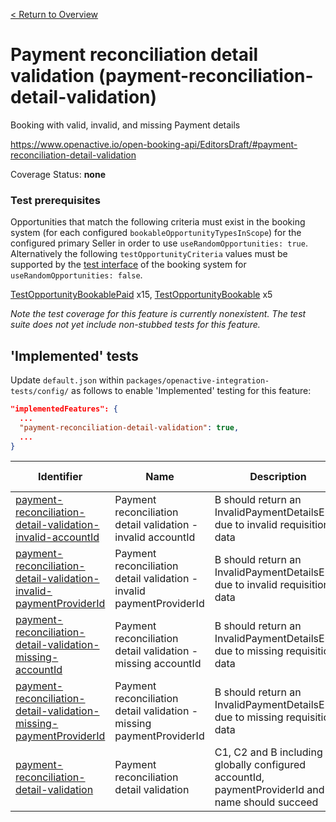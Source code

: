 [< Return to Overview](../../README.md)
# Payment reconciliation detail validation (payment-reconciliation-detail-validation)

Booking with valid, invalid, and missing Payment details


https://www.openactive.io/open-booking-api/EditorsDraft/#payment-reconciliation-detail-validation

Coverage Status: **none**
### Test prerequisites
Opportunities that match the following criteria must exist in the booking system (for each configured `bookableOpportunityTypesInScope`) for the configured primary Seller in order to use `useRandomOpportunities: true`. Alternatively the following `testOpportunityCriteria` values must be supported by the [test interface](https://openactive.io/test-interface/) of the booking system for `useRandomOpportunities: false`.

[TestOpportunityBookablePaid](https://openactive.io/test-interface#TestOpportunityBookablePaid) x15, [TestOpportunityBookable](https://openactive.io/test-interface#TestOpportunityBookable) x5

*Note the test coverage for this feature is currently nonexistent. The test suite does not yet include non-stubbed tests for this feature.*


## 'Implemented' tests

Update `default.json` within `packages/openactive-integration-tests/config/` as follows to enable 'Implemented' testing for this feature:

```json
"implementedFeatures": {
  ...
  "payment-reconciliation-detail-validation": true,
  ...
}
```

| Identifier | Name | Description | Prerequisites per Opportunity Type |
|------------|------|-------------|---------------|
| [payment-reconciliation-detail-validation-invalid-accountId](./implemented/payment-reconciliation-detail-validation-invalid-accountId-test.js) | Payment reconciliation detail validation - invalid accountId | B should return an InvalidPaymentDetailsError due to invalid requisition data | [TestOpportunityBookablePaid](https://openactive.io/test-interface#TestOpportunityBookablePaid) x3, [TestOpportunityBookable](https://openactive.io/test-interface#TestOpportunityBookable) x1 |
| [payment-reconciliation-detail-validation-invalid-paymentProviderId](./implemented/payment-reconciliation-detail-validation-invalid-paymentProviderId-test.js) | Payment reconciliation detail validation - invalid paymentProviderId | B should return an InvalidPaymentDetailsError due to invalid requisition data | [TestOpportunityBookablePaid](https://openactive.io/test-interface#TestOpportunityBookablePaid) x3, [TestOpportunityBookable](https://openactive.io/test-interface#TestOpportunityBookable) x1 |
| [payment-reconciliation-detail-validation-missing-accountId](./implemented/payment-reconciliation-detail-validation-missing-accountId-test.js) | Payment reconciliation detail validation - missing accountId | B should return an InvalidPaymentDetailsError due to missing requisition data | [TestOpportunityBookablePaid](https://openactive.io/test-interface#TestOpportunityBookablePaid) x3, [TestOpportunityBookable](https://openactive.io/test-interface#TestOpportunityBookable) x1 |
| [payment-reconciliation-detail-validation-missing-paymentProviderId](./implemented/payment-reconciliation-detail-validation-missing-paymentProviderId-test.js) | Payment reconciliation detail validation - missing paymentProviderId | B should return an InvalidPaymentDetailsError due to missing requisition data | [TestOpportunityBookablePaid](https://openactive.io/test-interface#TestOpportunityBookablePaid) x3, [TestOpportunityBookable](https://openactive.io/test-interface#TestOpportunityBookable) x1 |
| [payment-reconciliation-detail-validation](./implemented/payment-reconciliation-detail-validation-test.js) | Payment reconciliation detail validation | C1, C2 and B including globally configured accountId, paymentProviderId and name should succeed | [TestOpportunityBookablePaid](https://openactive.io/test-interface#TestOpportunityBookablePaid) x3, [TestOpportunityBookable](https://openactive.io/test-interface#TestOpportunityBookable) x1 |


